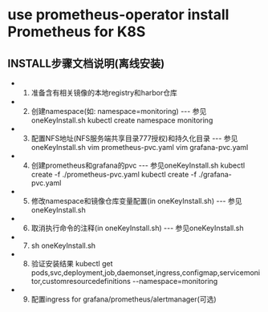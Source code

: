 # use prometheus-operator install Prometheus for K8S

## INSTALL步骤文档说明(离线安装)

* 1. 准备含有相关镜像的本地registry和harbor仓库

* 2. 创建namespace(如: namespace=monitoring) --- 参见oneKeyInstall.sh
     kubectl create namespace monitoring

* 3. 配置NFS地址(NFS服务端共享目录777授权)和持久化目录 --- 参见oneKeyInstall.sh
     vim prometheus-pvc.yaml
     vim grafana-pvc.yaml

* 4. 创建prometheus和grafana的pvc --- 参见oneKeyInstall.sh
     kubectl create -f ./prometheus-pvc.yaml
     kubectl create -f ./grafana-pvc.yaml

* 5. 修改namespace和镜像仓库变量配置(in oneKeyInstall.sh) --- 参见oneKeyInstall.sh

* 6. 取消执行命令的注释(in oneKeyInstall.sh) --- 参见oneKeyInstall.sh

* 7. sh oneKeyInstall.sh

* 8. 验证安装结果
     kubectl get pods,svc,deployment,job,daemonset,ingress,configmap,servicemonitor,customresourcedefinitions --namespace=monitoring

* 9. 配置ingress for grafana/prometheus/alertmanager(可选)

